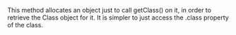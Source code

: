 This method allocates an object just to call getClass() on it, in order to retrieve the Class object for it. It is simpler to just access the .class property of the class.